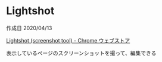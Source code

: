 # Lightshot

作成日 2020/04/13

[Lightshot \(screenshot tool\) \- Chrome ウェブストア](https://chrome.google.com/webstore/detail/lightshot-screenshot-tool/mbniclmhobmnbdlbpiphghaielnnpgdp/related?hl=ja)

表示しているページのスクリーンショットを撮って、編集できる